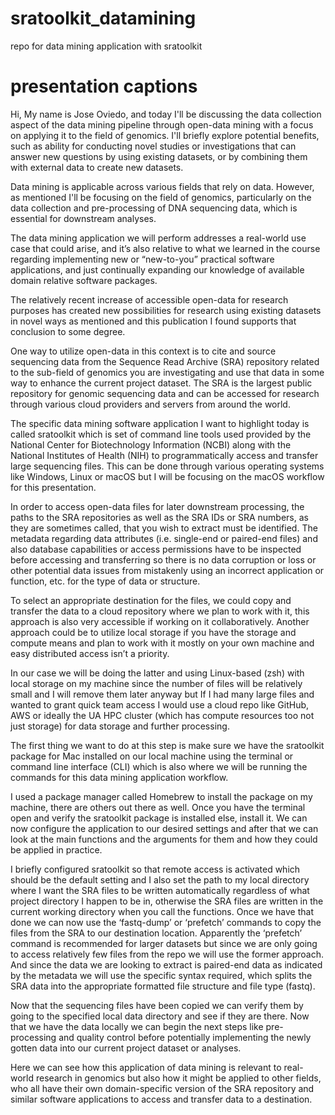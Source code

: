 # sratoolkit_datamining
repo for data mining application with sratoolkit


# presentation captions
Hi,
My name is Jose Oviedo, and today I'll be discussing the data collection aspect of the data mining pipeline through open-data mining with a focus on applying it to the field of genomics. I'll briefly explore potential benefits, such as ability for conducting novel studies or investigations that can answer new questions by using existing datasets, or by combining them with external data to create new datasets.

Data mining is applicable across various fields that rely on data. However, as mentioned I'll be focusing on the field of genomics, particularly on the data collection and pre-processing of DNA sequencing data, which is essential for downstream analyses.

The data mining application we will perform addresses a real-world use case that could arise, and it’s also relative to what we learned in the course regarding implementing new or “new-to-you” practical software applications, and just continually expanding our knowledge of available domain relative software packages.

The relatively recent increase of accessible open-data for research purposes has created new possibilities for research using existing datasets in novel ways as mentioned and this publication I found supports that conclusion to some degree. 

One way to utilize open-data in this context is to cite and source sequencing data from the Sequence Read Archive (SRA) repository related to the sub-field of genomics you are investigating and use that data in some way to enhance the current project dataset.
The SRA is the largest public repository for genomic sequencing data and can be accessed for research through various cloud providers and servers from around the world.

The specific data mining software application I want to highlight today is called sratoolkit which is set of command line tools used provided by the National Center for Biotechnology Information (NCBI) along with the National Institutes of Health (NIH) to programmatically access and transfer large sequencing files. This can be done through various operating systems like Windows,  Linux or macOS but I will be focusing on the macOS workflow for this presentation.

In order to access open-data files for later downstream processing, the paths to the SRA repositories as well as the SRA IDs or SRA numbers, as they are sometimes called, that you wish to extract must be identified. The metadata regarding data attributes (i.e. single-end or paired-end files) and also database capabilities or access permissions have to be inspected before accessing and transferring so there is no data corruption or loss or other potential data issues from mistakenly using an incorrect application or function, etc. for the type of data or structure.

To select an appropriate destination for the files, we could copy and transfer the data to a cloud repository where we plan to work with it, this approach is also very accessible if working on it collaboratively. Another approach could be to utilize local storage if you have the storage and compute means and plan to work with it mostly on your own machine and easy distributed access isn’t a priority.


In our case we will be doing the latter and using Linux-based (zsh) with local storage on my machine since the number of files will be relatively small and I will remove them later anyway but If I had many large files and wanted to grant quick team access I would use a cloud repo like GitHub, AWS or ideally the UA HPC cluster (which has compute resources too not just storage) for data storage and further processing.

The first thing we want to do at this step is make sure we have the sratoolkit package for Mac installed on our local machine using the terminal or command line interface (CLI) which is also where we will be running the commands for this data mining application workflow. 

I used a package manager called Homebrew to install the package on my machine, there are others out there as well. Once you have the terminal open and verify the sratoolkit package is installed else, install it. We can now configure the application to our desired settings and after that we can look at the main functions and the arguments for them and how they could be applied in practice.

I briefly configured sratoolkit so that remote access is activated which should be the default setting and I also set the path to my local directory where I want the SRA files to be written automatically regardless of what project directory I happen to be in, otherwise the SRA files are written in the current working directory when you call the functions. Once we have that done we can now use the ‘fastq-dump’ or ‘prefetch’ commands to copy the files from the SRA to our destination location. Apparently the ‘prefetch’ command is recommended for larger datasets but since we are only going to access relatively few files from the repo we will use the former approach. And since the data we are looking to extract is paired-end data as indicated by the metadata we will use the specific syntax required, which splits the SRA data into the appropriate formatted file structure and file type (fastq).

Now that the sequencing files have been copied we can verify them by going to the specified local data directory and see if they are there. Now that we have the data locally we can begin the next steps like pre-processing and quality control before potentially implementing the newly gotten data into our current project dataset or analyses. 

Here we can see how this application of data mining is relevant to real-world research in genomics but also how it might be applied to other fields, who all have their own domain-specific version of the SRA repository and similar software applications to access and transfer data to a destination.
